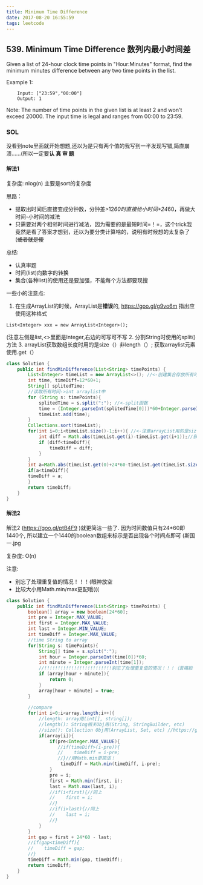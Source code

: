 ```yaml
---
title: Minimum Time Difference
date: 2017-08-20 16:55:59
tags: leetcode
---
```


## 539. Minimum Time Difference 数列内最小时间差

Given a list of 24-hour clock time points in "Hour:Minutes" format, find the minimum minutes difference between any two time points in the list.

Example 1:
```
    Input: ["23:59","00:00"]
    Output: 1
```
Note:
The number of time points in the given list is at least 2 and won't exceed 20000.
The input time is legal and ranges from 00:00 to 23:59.

### SOL

没看到note里面就开始想题,还以为是只有两个值的我写到一半发现写错,简直崩溃……(所以一定要<b>认 真 审 题</b>

#### 解法1
复杂度: nlog(n) 主要是sort的复杂度

思路：
* 提取出时间后直接变成分钟数，分钟差>12*60时直接给小时间+24*60，再做大时间-小时间的减法
* 只需要对两个相邻时间进行减法，因为需要的是最短时间=！=，这个trick我竟然是看了答案才想到，还以为要分类计算啥的，说明有时候想的太复杂了(<del>或者就是傻</del>

总结:
* 认真审题
* 时间(list)向数字的转换
* 集合(各种list)的使用还是要加强，不能每个方法都要现搜

一些小的注意点:
1. 在生成ArrayList的时候，ArrayList<int>是<b>错误</b>的, https://goo.gl/g9vo6m 指出应使用这种格式

```
List<Integer> xxx = new ArrayList<Integer>();
```
   (注意左侧是list,<>里面是Integer,右边的<Integer>可写可不写
2. 分割String时使用的split()方法
3. arrayList获取数组长度时用的是size（）非length（）; 获取arraylist元素使用.get（）


```java
class Solution {
    public int findMinDifference(List<String> timePoints) {
        List<Integer> timeList = new ArrayList<>(); //<-创建集合存放所有时间 
        int time, timeDiff=12*60+1;
        String[] splitedTime;
        //读取所有时间->int arraylist中
        for (String s: timePoints){
            splitedTime = s.split(":"); //<-split函数
            time = (Integer.parseInt(splitedTime[0]))*60+Integer.parseInt(splitedTime[1]); //<-String to Int
            timeList.add(time);
        }
        Collections.sort(timeList);
        for(int i=0;i<timeList.size()-1;i++){ //<-注意arrayList用的是size（）非length（）
            int diff = Math.abs(timeList.get(i)-timeList.get(i+1));//获取arraylist中数使用.get（）
            if (diff<timeDiff){
                timeDiff = diff;
            }
        }
        int a=Math.abs(timeList.get(0)+24*60-timeList.get(timeList.size()-1));
        if(a<timeDiff){
        timeDiff = a;
        }
        return timeDiff;
    }
}
```

#### 解法2

解法2 (https://goo.gl/ptB4F9 )就更简洁一些了. 因为时间数值只有24*60即1440个, 所以建立一个1440的boolean数组来标示是否出现各个时间点即可 (斯国一.jpg

复杂度: O(n)

注意:
* 别忘了处理重复值的情况！！！(眼神放空
* 比较大小用Math.min/max更配哦(((

```java
class Solution {
    public int findMinDifference(List<String> timePoints) {
        boolean[] array = new boolean[24*60];
        int pre = Integer.MAX_VALUE;
        int first = Integer.MAX_VALUE;
        int last = Integer.MIN_VALUE;
        int timeDiff = Integer.MAX_VALUE;
        //time String to array
        for(String s: timePoints){
            String[] time = s.split(":");
            int hour = Integer.parseInt(time[0])*60;
            int minute = Integer.parseInt(time[1]);
            //!!!!!!!!!!!!!!!!!!!!!!!!!别忘了处理重复值的情况！！！（苦痛脸
            if (array[hour + minute]){
                return 0;
            }
            array[hour + minute] = true;
        }
        
        //compare
        for(int i=0;i<array.length;i++){ 
            //length: array用(int[], string[]);
            //length(): String相关Obj用(String, StringBuilder, etc)
            //size(): Collection Obj用(ArrayList, Set, etc) //https://goo.gl/arGP91
            if(array[i]){
                if(pre<Integer.MAX_VALUE){
                   //if(timeDiff>(i-pre)){
                   //    timeDiff = i-pre;
                   //}//用Math.min更简洁！
                    timeDiff = Math.min(timeDiff, i-pre);
                }
                pre = i;
                first = Math.min(first, i);
                last = Math.max(last, i);
                //if(i<first){//同上
                //    first = i;
                //}
                //if(i>last){//同上
                //    last = i;
                //}
            }
        }
        int gap = first + 24*60 - last;
        //if(gap<timeDiff){
        //    timeDiff = gap;
        //}
        timeDiff = Math.min(gap, timeDiff);
        return timeDiff;
    }
}
```